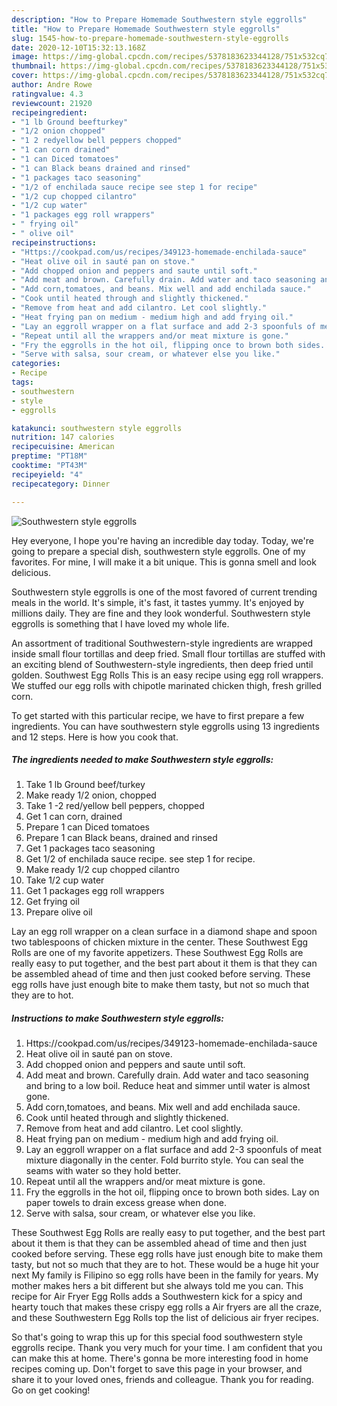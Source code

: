 ```yaml
---
description: "How to Prepare Homemade Southwestern style eggrolls"
title: "How to Prepare Homemade Southwestern style eggrolls"
slug: 1545-how-to-prepare-homemade-southwestern-style-eggrolls
date: 2020-12-10T15:32:13.168Z
image: https://img-global.cpcdn.com/recipes/5378183623344128/751x532cq70/southwestern-style-eggrolls-recipe-main-photo.jpg
thumbnail: https://img-global.cpcdn.com/recipes/5378183623344128/751x532cq70/southwestern-style-eggrolls-recipe-main-photo.jpg
cover: https://img-global.cpcdn.com/recipes/5378183623344128/751x532cq70/southwestern-style-eggrolls-recipe-main-photo.jpg
author: Andre Rowe
ratingvalue: 4.3
reviewcount: 21920
recipeingredient:
- "1 lb Ground beefturkey"
- "1/2 onion chopped"
- "1 2 redyellow bell peppers chopped"
- "1 can corn drained"
- "1 can Diced tomatoes"
- "1 can Black beans drained and rinsed"
- "1 packages taco seasoning"
- "1/2 of enchilada sauce recipe see step 1 for recipe"
- "1/2 cup chopped cilantro"
- "1/2 cup water"
- "1 packages egg roll wrappers"
- " frying oil"
- " olive oil"
recipeinstructions:
- "Https://cookpad.com/us/recipes/349123-homemade-enchilada-sauce"
- "Heat olive oil in sauté pan on stove."
- "Add chopped onion and peppers and saute until soft."
- "Add meat and brown. Carefully drain. Add water and taco seasoning and bring to a low boil. Reduce heat and simmer until water is almost gone."
- "Add corn,tomatoes, and beans. Mix well and add enchilada sauce."
- "Cook until heated through and slightly thickened."
- "Remove from heat and add cilantro. Let cool slightly."
- "Heat frying pan on medium - medium high and add frying oil."
- "Lay an eggroll wrapper on a flat surface and add 2-3 spoonfuls of meat mixture diagonally in the center. Fold burrito style. You can seal the seams with water so they hold better."
- "Repeat until all the wrappers and/or meat mixture is gone."
- "Fry the eggrolls in the hot oil, flipping once to brown both sides. Lay on paper towels to drain excess grease when done."
- "Serve with salsa, sour cream, or whatever else you like."
categories:
- Recipe
tags:
- southwestern
- style
- eggrolls

katakunci: southwestern style eggrolls 
nutrition: 147 calories
recipecuisine: American
preptime: "PT18M"
cooktime: "PT43M"
recipeyield: "4"
recipecategory: Dinner

---
```



![Southwestern style eggrolls](https://img-global.cpcdn.com/recipes/5378183623344128/751x532cq70/southwestern-style-eggrolls-recipe-main-photo.jpg)

Hey everyone, I hope you're having an incredible day today. Today, we're going to prepare a special dish, southwestern style eggrolls. One of my favorites. For mine, I will make it a bit unique. This is gonna smell and look delicious.

Southwestern style eggrolls is one of the most favored of current trending meals in the world. It's simple, it's fast, it tastes yummy. It's enjoyed by millions daily. They are fine and they look wonderful. Southwestern style eggrolls is something that I have loved my whole life.

An assortment of traditional Southwestern-style ingredients are wrapped inside small flour tortillas and deep fried. Small flour tortillas are stuffed with an exciting blend of Southwestern-style ingredients, then deep fried until golden. Southwest Egg Rolls This is an easy recipe using egg roll wrappers. We stuffed our egg rolls with chipotle marinated chicken thigh, fresh grilled corn.


To get started with this particular recipe, we have to first prepare a few ingredients. You can have southwestern style eggrolls using 13 ingredients and 12 steps. Here is how you cook that.

<!--inarticleads1-->

##### The ingredients needed to make Southwestern style eggrolls:

1. Take 1 lb Ground beef/turkey
1. Make ready 1/2 onion, chopped
1. Take 1 -2 red/yellow bell peppers, chopped
1. Get 1 can corn, drained
1. Prepare 1 can Diced tomatoes
1. Prepare 1 can Black beans, drained and rinsed
1. Get 1 packages taco seasoning
1. Get 1/2 of enchilada sauce recipe. see step 1 for recipe.
1. Make ready 1/2 cup chopped cilantro
1. Take 1/2 cup water
1. Get 1 packages egg roll wrappers
1. Get  frying oil
1. Prepare  olive oil


Lay an egg roll wrapper on a clean surface in a diamond shape and spoon two tablespoons of chicken mixture in the center. These Southwest Egg Rolls are one of my favorite appetizers. These Southwest Egg Rolls are really easy to put together, and the best part about it them is that they can be assembled ahead of time and then just cooked before serving. These egg rolls have just enough bite to make them tasty, but not so much that they are to hot. 

<!--inarticleads2-->

##### Instructions to make Southwestern style eggrolls:

1. Https://cookpad.com/us/recipes/349123-homemade-enchilada-sauce
1. Heat olive oil in sauté pan on stove.
1. Add chopped onion and peppers and saute until soft.
1. Add meat and brown. Carefully drain. Add water and taco seasoning and bring to a low boil. Reduce heat and simmer until water is almost gone.
1. Add corn,tomatoes, and beans. Mix well and add enchilada sauce.
1. Cook until heated through and slightly thickened.
1. Remove from heat and add cilantro. Let cool slightly.
1. Heat frying pan on medium - medium high and add frying oil.
1. Lay an eggroll wrapper on a flat surface and add 2-3 spoonfuls of meat mixture diagonally in the center. Fold burrito style. You can seal the seams with water so they hold better.
1. Repeat until all the wrappers and/or meat mixture is gone.
1. Fry the eggrolls in the hot oil, flipping once to brown both sides. Lay on paper towels to drain excess grease when done.
1. Serve with salsa, sour cream, or whatever else you like.


These Southwest Egg Rolls are really easy to put together, and the best part about it them is that they can be assembled ahead of time and then just cooked before serving. These egg rolls have just enough bite to make them tasty, but not so much that they are to hot. These would be a huge hit your next My family is Filipino so egg rolls have been in the family for years. My mother makes hers a bit different but she always told me you can. This recipe for Air Fryer Egg Rolls adds a Southwestern kick for a spicy and hearty touch that makes these crispy egg rolls a Air fryers are all the craze, and these Southwestern Egg Rolls top the list of delicious air fryer recipes. 

So that's going to wrap this up for this special food southwestern style eggrolls recipe. Thank you very much for your time. I am confident that you can make this at home. There's gonna be more interesting food in home recipes coming up. Don't forget to save this page in your browser, and share it to your loved ones, friends and colleague. Thank you for reading. Go on get cooking!
